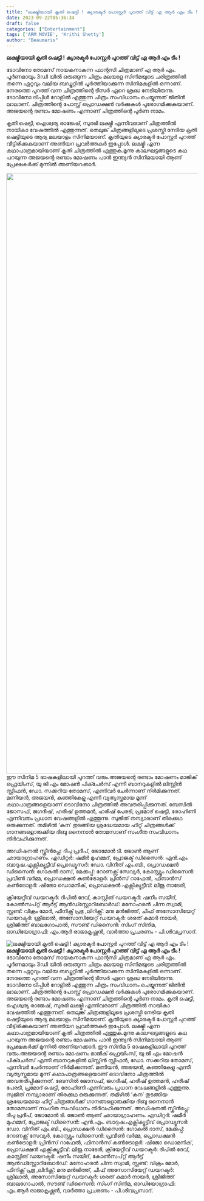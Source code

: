 ```yaml
---
title: "ലക്ഷ്മിയായി കൃതി ഷെട്ടി ! ക്യാരക്ടർ പോസ്റ്റർ പുറത്ത് വിട്ട് എ ആർ എം ടീം !"
date: 2023-09-22T05:36:34
draft: false
categories: ["Entertainment"]
tags: ['ARM MOVIE', 'Krithi Shetty']
author: "Beaumaris"
---
```


<strong>ലക്ഷ്മിയായി കൃതി ഷെട്ടി ! ക്യാരക്ടർ പോസ്റ്റർ പുറത്ത് വിട്ട് എ ആർ എം ടീം !</strong>

ടോവിനോ തോമസ് നായകനാകുന്ന ഫാന്റസി ചിത്രമാണ് എ ആർ എം. പൂർണമായും 3ഡി യിൽ ഒരുങ്ങുന്ന ചിത്രം മലയാള സിനിമയുടെ ചരിത്രത്തിൽ തന്നെ ഏറ്റവും വലിയ ബഡ്ജറ്റിൽ പൂർത്തിയാക്കുന്ന സിനിമകളിൽ ഒന്നാണ്. നേരത്തെ പുറത്ത് വന്ന ചിത്രത്തിന്റെ ടീസർ ഏറെ ശ്രദ്ധ നേടിയിരുന്നു. ടോവിനോ ട്രിപ്പിൾ റോളിൽ എത്തുന്ന ചിത്രം സംവിധാനം ചെയ്യുന്നത് ജിതിൻ ലാലാണ്. ചിത്രത്തിന്റെ പോസ്റ്റ്‌ പ്രൊഡക്ഷൻ വർക്കുകൾ പുരോഗമിക്കുകയാണ്. അജയന്റെ രണ്ടാം മോഷണം എന്നാണ് ചിത്രത്തിന്റെ പൂർണ നാമം.

കൃതി ഷെട്ടി, ഐശ്വര്യ രാജേഷ്, സുരഭി ലക്ഷ്മി എന്നിവരാണ് ചിത്രത്തിൽ നായികാ വേഷത്തിൽ എത്തുന്നത്. തെലുങ്ക് ചിത്രങ്ങളിലൂടെ പ്രശസ്തി നേടിയ കൃതി ഷെട്ടിയുടെ ആദ്യ മലയാളം സിനിമയാണ്. കൃതിയുടെ ക്യാരക്ടർ പോസ്റ്റർ പുറത്ത് വീട്ടിരിക്കുകയാണ് അണിയറ പ്രവർത്തകർ ഇപ്പോൾ. ലക്ഷ്മി എന്ന കഥാപാത്രമായിയാണ് കൃതി ചിത്രത്തിൽ എത്തുക.മൂന്നു കാലഘട്ടങ്ങളുടെ കഥ പറയുന്ന അജയന്റെ രണ്ടാം മോഷണം പാൻ ഇന്ത്യൻ സിനിമയായി ആണ് പ്രേക്ഷകർക്ക് മുന്നിൽ അണിയറക്കാർ.

<img class="size-full wp-image-421452 aligncenter" src="https://cdn.boolokam.com/articles/2023/09/ffg-1.jpg" alt="" width="1080" height="1578" />ഈ സിനിമ 5 ഭാഷകളിലായി പുറത്ത് വരും.അജയന്റെ രണ്ടാം മോഷണം മാജിക് ഫ്രെയിംസ്, യു ജി എം മോഷൻ പിക്ചേർസ് എന്നീ ബാനറുകളിൽ ലിസ്റ്റിൻ സ്റ്റീഫൻ, ഡോ. സക്കറിയ തോമസ്, എന്നിവർ ചേർന്നാണ് നിർമിക്കുന്നത്. മണിയൻ, അജയൻ, കുഞ്ഞികേളു എന്നീ വ്യത്യസ്തമായ മൂന്ന് കഥാപാത്രങ്ങളെയാണ് ടൊവിനോ ചിത്രത്തിൽ അവതരിപ്പിക്കുന്നത്. ബേസിൽ ജോസഫ്, ജഗദീഷ്, ഹരീഷ് ഉത്തമൻ, ഹരീഷ് പേരടി, പ്രമോദ് ഷെട്ടി, രോഹിണി എന്നിവരും പ്രധാന വേഷങ്ങളിൽ എത്തുന്നു. സുജിത് നമ്പ്യാരാണ് തിരക്കഥ ഒരുക്കുന്നത്. തമിഴിൽ ‘കന’ തുടങ്ങിയ ശ്രദ്ധേയമായ ഹിറ്റ്‌ ചിത്രങ്ങൾക്ക് ഗാനങ്ങളൊരുക്കിയ ദിബു നൈനാൻ തോമസാണ് സംഗീത സംവിധാനം നിര്‍വഹിക്കുന്നത്.

അഡിഷനൽ സ്ക്രീൻപ്ലേ: ദീപു പ്രദീപ്, ജോമോൻ ടി. ജോൺ ആണ് ഛായാഗ്രാഹണം. എഡിറ്റര്‍: ഷമീർ മുഹമ്മദ്, പ്രോജക്ട് ഡിസൈൻ: എൻ.എം. ബാദുഷ.എക്സിക്യൂട്ടീവ് പ്രൊഡ്യൂസർ: ഡോ. വിനീത് എം.ബി., പ്രൊഡക്ഷൻ ഡിസൈൻ: ഗോകുൽ ദാസ്, മേക്കപ്പ്: റോണക്സ് സേവ്യർ, കോസ്റ്റ്യൂം ഡിസൈൻ: പ്രവീൺ വർമ്മ, പ്രൊഡക്ഷൻ കൺട്രോളർ: പ്രിൻസ് റാഫേൽ, ഫിനാൻസ് കൺട്രോളർ: ഷിജോ ഡൊമനിക്, പ്രൊഡക്ഷൻ എക്സിക്യൂട്ടീവ്: ലിജു നാടേരി,

ക്രിയേറ്റീവ് ഡയറക്ടർ: ദിപിൽ ദേവ്, കാസ്റ്റിങ് ഡയറക്ടർ: ഷനീം സയീദ്, കോൺസപ്റ്റ് ആർട്ട് ആൻഡ്സ്റ്റോറിബോർഡ്: മനോഹരൻ ചിന്ന സ്വാമി, സ്റ്റണ്ട്: വിക്രം മോർ, ഫീനിക്സ് പ്രഭു ,ലിറിക്സ്: മനു മൻജിത്ത്, ചീഫ് അസോസിയേറ്റ് ഡയറക്ടർ: ശ്രീലാൽ, അസോസിയേറ്റ് ഡയറക്ടർ: ശരത് കുമാർ നായർ, ശ്രീജിത്ത് ബാലഗോപാൽ, സൗണ്ട് ഡിസൈൻ: സിംഗ് സിനിമ, ഓഡിയോഗ്രാഫി: എം.ആർ രാജാകൃഷ്ണൻ, വാർത്താ പ്രചരണം - പി.ശിവപ്രസാദ്.


![ലക്ഷ്മിയായി കൃതി ഷെട്ടി ! ക്യാരക്ടർ പോസ്റ്റർ പുറത്ത് വിട്ട് എ ആർ എം ടീം !](https://cdn.boolokam.com/articles/2023/09/ffg-1.jpg)**ലക്ഷ്മിയായി കൃതി ഷെട്ടി ! ക്യാരക്ടർ പോസ്റ്റർ പുറത്ത് വിട്ട് എ ആർ എം ടീം !** ടോവിനോ തോമസ് നായകനാകുന്ന ഫാന്റസി ചിത്രമാണ് എ ആർ എം. പൂർണമായും 3ഡി യിൽ ഒരുങ്ങുന്ന ചിത്രം മലയാള സിനിമയുടെ ചരിത്രത്തിൽ തന്നെ ഏറ്റവും വലിയ ബഡ്ജറ്റിൽ പൂർത്തിയാക്കുന്ന സിനിമകളിൽ ഒന്നാണ്. നേരത്തെ പുറത്ത് വന്ന ചിത്രത്തിന്റെ ടീസർ ഏറെ ശ്രദ്ധ നേടിയിരുന്നു. ടോവിനോ ട്രിപ്പിൾ റോളിൽ എത്തുന്ന ചിത്രം സംവിധാനം ചെയ്യുന്നത് ജിതിൻ ലാലാണ്. ചിത്രത്തിന്റെ പോസ്റ്റ്‌ പ്രൊഡക്ഷൻ വർക്കുകൾ പുരോഗമിക്കുകയാണ്. അജയന്റെ രണ്ടാം മോഷണം എന്നാണ് ചിത്രത്തിന്റെ പൂർണ നാമം. കൃതി ഷെട്ടി, ഐശ്വര്യ രാജേഷ്, സുരഭി ലക്ഷ്മി എന്നിവരാണ് ചിത്രത്തിൽ നായികാ വേഷത്തിൽ എത്തുന്നത്. തെലുങ്ക് ചിത്രങ്ങളിലൂടെ പ്രശസ്തി നേടിയ കൃതി ഷെട്ടിയുടെ ആദ്യ മലയാളം സിനിമയാണ്. കൃതിയുടെ ക്യാരക്ടർ പോസ്റ്റർ പുറത്ത് വീട്ടിരിക്കുകയാണ് അണിയറ പ്രവർത്തകർ ഇപ്പോൾ. ലക്ഷ്മി എന്ന കഥാപാത്രമായിയാണ് കൃതി ചിത്രത്തിൽ എത്തുക.മൂന്നു കാലഘട്ടങ്ങളുടെ കഥ പറയുന്ന അജയന്റെ രണ്ടാം മോഷണം പാൻ ഇന്ത്യൻ സിനിമയായി ആണ് പ്രേക്ഷകർക്ക് മുന്നിൽ അണിയറക്കാർ. ഈ സിനിമ 5 ഭാഷകളിലായി പുറത്ത് വരും.അജയന്റെ രണ്ടാം മോഷണം മാജിക് ഫ്രെയിംസ്, യു ജി എം മോഷൻ പിക്ചേർസ് എന്നീ ബാനറുകളിൽ ലിസ്റ്റിൻ സ്റ്റീഫൻ, ഡോ. സക്കറിയ തോമസ്, എന്നിവർ ചേർന്നാണ് നിർമിക്കുന്നത്. മണിയൻ, അജയൻ, കുഞ്ഞികേളു എന്നീ വ്യത്യസ്തമായ മൂന്ന് കഥാപാത്രങ്ങളെയാണ് ടൊവിനോ ചിത്രത്തിൽ അവതരിപ്പിക്കുന്നത്. ബേസിൽ ജോസഫ്, ജഗദീഷ്, ഹരീഷ് ഉത്തമൻ, ഹരീഷ് പേരടി, പ്രമോദ് ഷെട്ടി, രോഹിണി എന്നിവരും പ്രധാന വേഷങ്ങളിൽ എത്തുന്നു. സുജിത് നമ്പ്യാരാണ് തിരക്കഥ ഒരുക്കുന്നത്. തമിഴിൽ ‘കന’ തുടങ്ങിയ ശ്രദ്ധേയമായ ഹിറ്റ്‌ ചിത്രങ്ങൾക്ക് ഗാനങ്ങളൊരുക്കിയ ദിബു നൈനാൻ തോമസാണ് സംഗീത സംവിധാനം നിര്‍വഹിക്കുന്നത്. അഡിഷനൽ സ്ക്രീൻപ്ലേ: ദീപു പ്രദീപ്, ജോമോൻ ടി. ജോൺ ആണ് ഛായാഗ്രാഹണം. എഡിറ്റര്‍: ഷമീർ മുഹമ്മദ്, പ്രോജക്ട് ഡിസൈൻ: എൻ.എം. ബാദുഷ.എക്സിക്യൂട്ടീവ് പ്രൊഡ്യൂസർ: ഡോ. വിനീത് എം.ബി., പ്രൊഡക്ഷൻ ഡിസൈൻ: ഗോകുൽ ദാസ്, മേക്കപ്പ്: റോണക്സ് സേവ്യർ, കോസ്റ്റ്യൂം ഡിസൈൻ: പ്രവീൺ വർമ്മ, പ്രൊഡക്ഷൻ കൺട്രോളർ: പ്രിൻസ് റാഫേൽ, ഫിനാൻസ് കൺട്രോളർ: ഷിജോ ഡൊമനിക്, പ്രൊഡക്ഷൻ എക്സിക്യൂട്ടീവ്: ലിജു നാടേരി, ക്രിയേറ്റീവ് ഡയറക്ടർ: ദിപിൽ ദേവ്, കാസ്റ്റിങ് ഡയറക്ടർ: ഷനീം സയീദ്, കോൺസപ്റ്റ് ആർട്ട് ആൻഡ്സ്റ്റോറിബോർഡ്: മനോഹരൻ ചിന്ന സ്വാമി, സ്റ്റണ്ട്: വിക്രം മോർ, ഫീനിക്സ് പ്രഭു ,ലിറിക്സ്: മനു മൻജിത്ത്, ചീഫ് അസോസിയേറ്റ് ഡയറക്ടർ: ശ്രീലാൽ, അസോസിയേറ്റ് ഡയറക്ടർ: ശരത് കുമാർ നായർ, ശ്രീജിത്ത് ബാലഗോപാൽ, സൗണ്ട് ഡിസൈൻ: സിംഗ് സിനിമ, ഓഡിയോഗ്രാഫി: എം.ആർ രാജാകൃഷ്ണൻ, വാർത്താ പ്രചരണം - പി.ശിവപ്രസാദ്.
